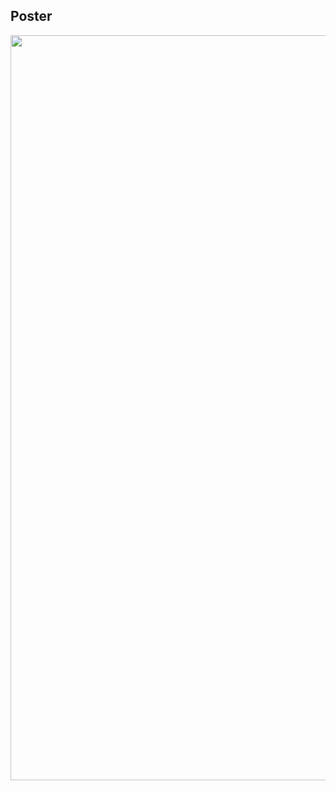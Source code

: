## Poster
<img src="https://github.com/shjonz/tripgenie/assets/81726240/185dd8ec-7245-4978-9c1f-f11a848f8068" width="842" height="1192">
